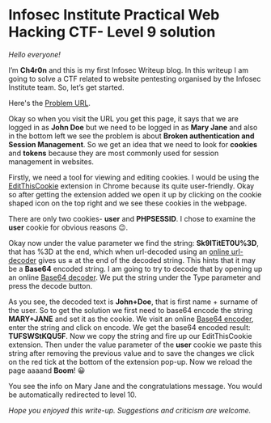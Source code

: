 # Infosec Institute Practical Web Hacking CTF- Level 9 solution #

*Hello everyone!*

I’m **Ch4r0n** and this is my first Infosec Writeup blog. In this writeup I am going to solve a CTF related to website pentesting organised by the Infosec Institute team. So, let’s get started.

Here's the [Problem URL](http://ctf.infosecinstitute.com/ctf2/exercises/ex9.php).

Okay so when you visit the URL you get this page, it says that we are logged in as **John Doe** but we need to be logged in as **Mary Jane** and also in the bottom left we see the problem is about **Broken authentication and Session Management**.
So we get an idea that we need to look for **cookies** and **tokens** because they are most commonly used for session management in websites.

Firstly, we need a tool for viewing and editing cookies. I would be using the [EditThisCookie](https://chrome.google.com/webstore/detail/editthiscookie/fngmhnnpilhplaeedifhccceomclgfbg?hl=en) extension in Chrome because its quite user-friendly.
Okay so after getting the extension added we open it up by clicking on the cookie shaped icon on the top right and we see these cookies in the webpage.

There are only two cookies- **user** and **PHPSESSID**. I chose to examine the **user** cookie for obvious reasons 😉.

Okay now under the value parameter we find the string: **Sk9ITitET0U%3D**, that has %3D at the end, which when url-decoded using an [online url-decoder](https://www.urldecoder.org/) gives us **=** at the end of the decoded string. This hints that it may be a **Base64** encoded string. I am going to try to decode that by opening up an online [Base64 decoder](https://www.base64decode.org/). We put the string under the Type parameter and press the decode button.

As you see, the decoded text is **John+Doe**, that is first name + surname of the user. So to get the solution we first need to base64 encode the string **MARY+JANE** and set it as the cookie. We visit an online [Base64 encoder](https://www.base64encode.org/), enter the string and click on encode. We get the base64 encoded result: **TUFSWStKQU5F**.
Now we copy the string and fire up our EditThisCookie extension. Then under the value parameter of the **user** cookie we paste this string after removing the previous value and to save the changes we click on the red tick at the bottom of the extension pop-up. Now we reload the page aaaand **Boom**! 😀

You see the info on Mary Jane and the congratulations message. You would be automatically redirected to level 10.

*Hope you enjoyed this write-up. Suggestions and criticism are welcome.*
